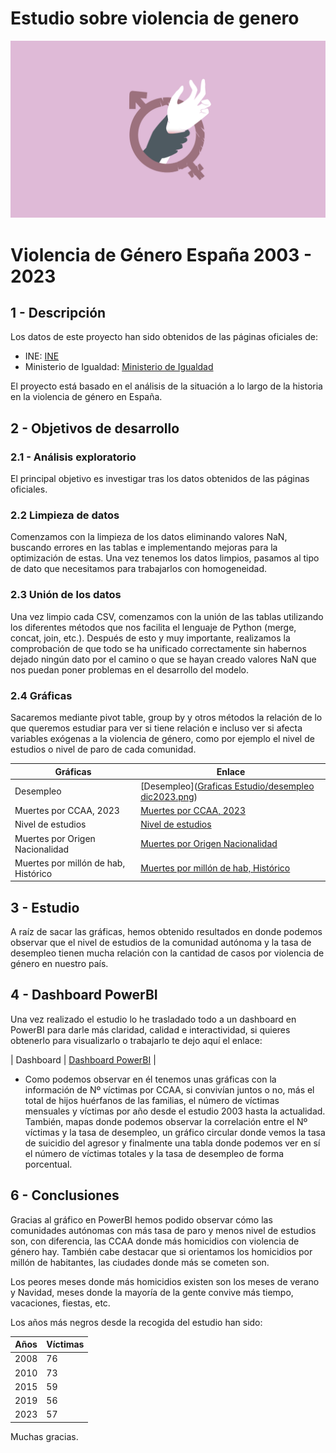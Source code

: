 # Estudio sobre violencia de genero
![image](titulo.png)
# Violencia de Género España 2003 - 2023

## 1 - Descripción
Los datos de este proyecto han sido obtenidos de las páginas oficiales de:
- INE: [INE](https://www.ine.es/dyngs/INEbase/es/operacion.htm?c=Estadistica_C&cid=1254736176866&menu=ultiDatos&idp=1254735573206)
- Ministerio de Igualdad: [Ministerio de Igualdad](https://violenciagenero.igualdad.gob.es/)

El proyecto está basado en el análisis de la situación a lo largo de la historia en la violencia de género en España.

## 2 - Objetivos de desarrollo
### 2.1 - Análisis exploratorio
El principal objetivo es investigar tras los datos obtenidos de las páginas oficiales.
### 2.2 Limpieza de datos
Comenzamos con la limpieza de los datos eliminando valores NaN, buscando errores en las tablas e implementando mejoras para la optimización de estas. Una vez tenemos los datos limpios, pasamos al tipo de dato que necesitamos para trabajarlos con homogeneidad.
### 2.3 Unión de los datos
Una vez limpio cada CSV, comenzamos con la unión de las tablas utilizando los diferentes métodos que nos facilita el lenguaje de Python (merge, concat, join, etc.). Después de esto y muy importante, realizamos la comprobación de que todo se ha unificado correctamente sin habernos dejado ningún dato por el camino o que se hayan creado valores NaN que nos puedan poner problemas en el desarrollo del modelo.
### 2.4 Gráficas
Sacaremos mediante pivot table, group by y otros métodos la relación de lo que queremos estudiar para ver si tiene relación e incluso ver si afecta variables exógenas a la violencia de género, como por ejemplo el nivel de estudios o nivel de paro de cada comunidad.

| Gráficas | Enlace |
| ------ | ------ |
| Desempleo | [Desempleo]([Graficas Estudio/desempleo dic2023.png](https://github.com/SergioPrior/Violencia-de-genero/blob/main/Graficas%20Estudio/desempleo%20dic2023.png)) |
| Muertes por CCAA, 2023| [Muertes por CCAA, 2023](https://github.com/SergioPrior/Violencia-de-genero/blob/main/Graficas%20VVG/muertes%20por%20comunidad%202023.png) |
| Nivel de estudios | [Nivel de estudios](https://github.com/SergioPrior/Violencia-de-genero/blob/main/Graficas%20VVG/informe%20PISA%202022.png) |
| Muertes por Origen Nacionalidad | [Muertes por Origen Nacionalidad](https://github.com/SergioPrior/Violencia-de-genero/blob/main/Graficas%20VVG/muertes%20por%20origen%20de%20nacionalidad%202003-2023.png) |
| Muertes por millón de hab, Histórico | [Muertes por millón de hab, Histórico](https://github.com/SergioPrior/Violencia-de-genero/blob/main/Graficas%20VVG/muertes%20por%20cada%20millon%20de%20habitantes%2020%20a%C3%B1os.png) |

## 3 - Estudio
A raíz de sacar las gráficas, hemos obtenido resultados en donde podemos observar que el nivel de estudios de la comunidad autónoma y la tasa de desempleo tienen mucha relación con la cantidad de casos por violencia de género en nuestro país.

## 4 - Dashboard PowerBI
Una vez realizado el estudio lo he trasladado todo a un dashboard en PowerBI para darle más claridad, calidad e interactividad, si quieres obtenerlo para visualizarlo o trabajarlo te dejo aquí el enlace:

| Dashboard | [Dashboard PowerBI](Dashboard_VG.pbix) |

- Como podemos observar en él tenemos unas gráficas con la información de Nº víctimas por CCAA, si convivían juntos o no, más el total de hijos huérfanos de las familias, el número de víctimas mensuales y víctimas por año desde el estudio 2003 hasta la actualidad. También, mapas donde podemos observar la correlación entre el Nº víctimas y la tasa de desempleo, un gráfico circular donde vemos la tasa de suicidio del agresor y finalmente una tabla donde podemos ver en sí el número de víctimas totales y la tasa de desempleo de forma porcentual.

## 6 - Conclusiones
Gracias al gráfico en PowerBI hemos podido observar cómo las comunidades autónomas con más tasa de paro y menos nivel de estudios son, con diferencia, las CCAA donde más homicidios con violencia de género hay.
También cabe destacar que si orientamos los homicidios por millón de habitantes, las ciudades donde más se cometen son.

Los peores meses donde más homicidios existen son los meses de verano y Navidad, meses donde la mayoría de la gente convive más tiempo, vacaciones, fiestas, etc.

Los años más negros desde la recogida del estudio han sido:

| Años | Víctimas |
| ------ | ------ |
| 2008 | 76 |
| 2010 | 73 |
| 2015 | 59 |
| 2019 | 56 |
| 2023 | 57 |

Muchas gracias.
